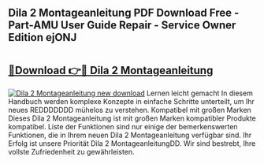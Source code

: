 ## Dila 2 Montageanleitung PDF Download Free - Part-AMU User Guide Repair - Service Owner Edition ejONJ

# <h2><a href="http://df7llc4.blite.top/?on=Dila+2+Montageanleitung">🔗Download 👉🔴 Dila 2 Montageanleitung</a></h2>

[![Dila 2 Montageanleitung new download](https://i.imgur.com/lujVjoI.png)](http://df7llc4.blite.top/?on=Dila+2+Montageanleitung)
Lernen leicht gemacht In diesem Handbuch werden komplexe Konzepte in einfache Schritte unterteilt, um Ihr neues REDDDDDDD mühelos zu verstehen. Kompatibel mit großen Marken Dieses Dila 2 Montageanleitung ist mit großen Marken kompatibler Produkte kompatibel. Liste der Funktionen sind nur einige der bemerkenswerten Funktionen, die in Ihrem neuen Dila 2 Montageanleitung verfügbar sind. Ihr Erfolg ist unsere Priorität Dila 2 MontageanleitungDD. Wir sind bestrebt, Ihre vollste Zufriedenheit zu gewährleisten.
